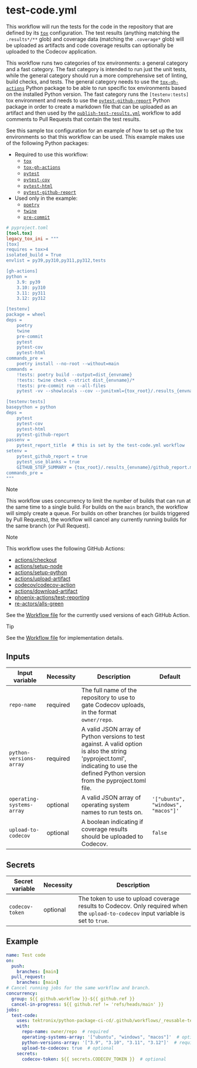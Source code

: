 # test-code.yml

This workflow will run the tests for the code in the repository that are defined by its
[`tox`](https://tox.wiki/en/stable/) configuration. The test results
(anything matching the `.results*/**` glob) and coverage data (matching the `.coverage*` glob)
will be uploaded as artifacts and code coverage results can optionally be uploaded to the Codecov application.

This workflow runs two categories of tox environments: a general category and a fast category. The
fast category is intended to run just the unit tests, while the general category should run a
more comprehensive set of linting, build checks, and tests. The general category needs to use the
[`tox-gh-actions`](https://pypi.org/project/tox-gh-actions/) Python package to be able to run
specific tox environments based on the installed Python version. The fast category runs the
`[testenv:tests]` tox environment and needs to use the
[`pytest-github-report`](https://pypi.org/project/pytest-github-report/) Python package in order
to create a markdown file that can be uploaded as an artifact and then used by the
[`publish-test-results.yml`](./publish-test-results.md) workflow to add comments to Pull Requests
that contain the test results.

See this sample tox configuration for an example of how to set up the tox environments so that
this workflow can be used. This example makes use of the following Python packages:

- Required to use this workflow:
    - [`tox`](https://pypi.org/project/tox/)
    - [`tox-gh-actions`](https://pypi.org/project/tox-gh-actions/)
    - [`pytest`](https://pypi.org/project/pytest/)
    - [`pytest-cov`](https://pypi.org/project/pytest-cov/)
    - [`pytest-html`](https://pypi.org/project/pytest-html/)
    - [`pytest-github-report`](https://pypi.org/project/pytest-github-report/)
- Used only in the example:
    - [`poetry`](https://pypi.org/project/poetry/)
    - [`twine`](https://pypi.org/project/twine/)
    - [`pre-commit`](https://pypi.org/project/pre-commit/)

```toml
# pyproject.toml
[tool.tox]
legacy_tox_ini = """
[tox]
requires = tox>4
isolated_build = True
envlist = py39,py310,py311,py312,tests

[gh-actions]
python =
    3.9: py39
    3.10: py310
    3.11: py311
    3.12: py312

[testenv]
package = wheel
deps =
    poetry
    twine
    pre-commit
    pytest
    pytest-cov
    pytest-html
commands_pre =
    poetry install --no-root --without=main
commands =
    !tests: poetry build --output=dist_{envname}
    !tests: twine check --strict dist_{envname}/*
    !tests: pre-commit run --all-files
    pytest -vv --showlocals --cov --junitxml={tox_root}/.results_{envname}/results.xml --cov-report=term --cov-report=xml:{tox_root}/.coverage_{envname}.xml --cov-report=html:{tox_root}/.results_{envname}/html --self-contained-html --html={tox_root}/.results_{envname}/results.html

[testenv:tests]
basepython = python
deps =
    pytest
    pytest-cov
    pytest-html
    pytest-github-report
passenv =
    pytest_report_title  # this is set by the test-code.yml workflow
setenv =
    pytest_github_report = true
    pytest_use_blanks = true
    GITHUB_STEP_SUMMARY = {tox_root}/.results_{envname}/github_report.md
commands_pre =
"""
```

> [!NOTE]
> This workflow uses concurrency to limit the number of builds that can run at the same time
> to a single build. For builds on the `main` branch, the workflow will simply create a queue.
> For builds on other branches (or builds triggered by Pull Requests), the workflow will cancel
> any currently running builds for the same branch (or Pull Request).

> [!NOTE]
> This workflow uses the following GitHub Actions:
>
> - [actions/checkout](https://github.com/actions/checkout)
> - [actions/setup-node](https://github.com/actions/setup-node)
> - [actions/setup-python](https://github.com/actions/setup-python)
> - [actions/upload-artifact](https://github.com/actions/upload-artifact)
> - [codecov/codecov-action](https://github.com/codecov/codecov-action)
> - [actions/download-artifact](https://github.com/actions/download-artifact)
> - [phoenix-actions/test-reporting](https://github.com/phoenix-actions/test-reporting)
> - [re-actors/alls-green](https://github.com/re-actors/alls-green)
>
> See the [Workflow file][workflow-file] for the currently used versions of each GitHub Action.

> [!TIP]
> See the [Workflow file][workflow-file] for implementation details.

## Inputs

| Input variable            | Necessity | Description                                                                                                                                                                           | Default                            |
| ------------------------- | --------- | ------------------------------------------------------------------------------------------------------------------------------------------------------------------------------------- | ---------------------------------- |
| `repo-name`               | required  | The full name of the repository to use to gate Codecov uploads, in the format `owner/repo`.                                                                                           |                                    |
| `python-versions-array`   | required  | A valid JSON array of Python versions to test against. A valid option is also the string 'pyproject.toml', indicating to use the defined Python version from the pyproject.toml file. |                                    |
| `operating-systems-array` | optional  | A valid JSON array of operating system names to run tests on.                                                                                                                         | `'["ubuntu", "windows", "macos"]'` |
| `upload-to-codecov`       | optional  | A boolean indicating if coverage results should be uploaded to Codecov.                                                                                                               | `false`                            |

## Secrets

| Secret variable | Necessity | Description                                                                                                                         |
| --------------- | --------- | ----------------------------------------------------------------------------------------------------------------------------------- |
| `codecov-token` | optional  | The token to use to upload coverage results to Codecov. Only required when the `upload-to-codecov` input variable is set to `true`. |

## Example

```yaml
name: Test code
on:
  push:
    branches: [main]
  pull_request:
    branches: [main]
# Cancel running jobs for the same workflow and branch.
concurrency:
  group: ${{ github.workflow }}-${{ github.ref }}
  cancel-in-progress: ${{ github.ref != 'refs/heads/main' }}
jobs:
  test-code:
    uses: tektronix/python-package-ci-cd/.github/workflows/_reusable-test-code.yml@v1.6.2
    with:
      repo-name: owner/repo  # required
      operating-systems-array: '["ubuntu", "windows", "macos"]'  # optional
      python-versions-array: '["3.9", "3.10", "3.11", "3.12"]'  # required
      upload-to-codecov: true  # optional
    secrets:
      codecov-token: ${{ secrets.CODECOV_TOKEN }}  # optional
```

[workflow-file]: ../.github/workflows/_reusable-test-code.yml
